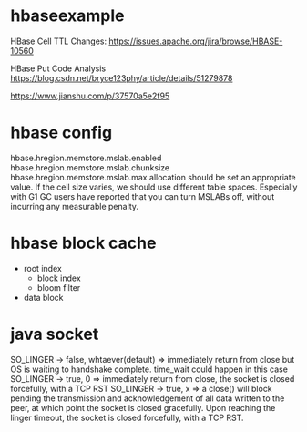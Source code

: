 # hbaseexample

HBase Cell TTL
Changes: https://issues.apache.org/jira/browse/HBASE-10560

HBase Put Code Analysis
https://blog.csdn.net/bryce123phy/article/details/51279878

https://www.jianshu.com/p/37570a5e2f95

# hbase config
hbase.hregion.memstore.mslab.enabled
hbase.hregion.memstore.mslab.chunksize
hbase.hregion.memstore.mslab.max.allocation
should be set an appropriate value. If the cell size varies, we should use different table spaces. Especially with G1 GC users have reported that you can turn MSLABs off, without incurring any measurable penalty.

# hbase block cache
* root index
  * block index
  * bloom filter
* data block

# java socket
SO_LINGER -> false, whtaever(default) => immediately return from close but OS is waiting to handshake complete. time_wait could happen in this case
SO_LINGER -> true, 0 => immediately return from close, the socket is closed forcefully, with a TCP RST 
SO_LINGER -> true, x => a close() will block pending the transmission and acknowledgement of all data written to the peer, at which point the socket is closed gracefully. Upon reaching the linger timeout, the socket is closed forcefully, with a TCP RST.



